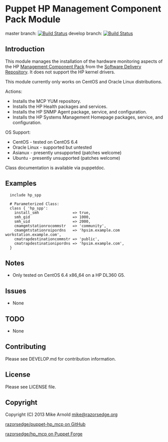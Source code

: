 Puppet HP Management Component Pack Module
==========================================

master branch: [![Build Status](https://secure.travis-ci.org/razorsedge/puppet-hp_mcp.png?branch=master)](http://travis-ci.org/razorsedge/puppet-hp_mcp)
develop branch: [![Build Status](https://secure.travis-ci.org/razorsedge/puppet-hp_mcp.png?branch=develop)](http://travis-ci.org/razorsedge/puppet-hp_mcp)

Introduction
------------

This module manages the installation of the hardware monitoring aspects of the HP
[Management Component Pack](http://h18004.www1.hp.com/products/servers/linux/linuxcommunity/index.html)
from the [Software Delivery Repository](http://downloads.linux.hp.com/SDR/).  It
does not support the HP kernel drivers.

This module currently only works on CentOS and Oracle Linux distributions.

Actions:

* Installs the MCP YUM repository.
* Installs the HP Health packages and services.
* Installs the HP SNMP Agent package, service, and configuration.
* Installs the HP Systems Management Homepage packages, service, and configuration.

OS Support:

* CentOS       - tested on CentOS 6.4
* Oracle Linux - supported but untested
* Asianux      - presently unsupported (patches welcome)
* Ubuntu       - presently unsupported (patches welcome)

Class documentation is available via puppetdoc.

Examples
--------

      include hp_spp

      # Parameterized Class:
      class { 'hp_spp':
        install_smh               => true,
        smh_gid                   => 1000,
        smh_uid                   => 2000,
        cmamgmtstationrocommstr   => 'community',
        cmamgmtstationroipordns   => 'hpsim.example.com workstation.example.com',
        cmatrapdestinationcommstr => 'public',
        cmatrapdestinationipordns => 'hpsim.example.com',
      }

Notes
-----

* Only tested on CentOS 6.4 x86_64 on a HP DL360 G5.

Issues
------

* None

TODO
----

* None

Contributing
------------

Please see DEVELOP.md for contribution information.

License
-------

Please see LICENSE file.

Copyright
---------

Copyright (C) 2013 Mike Arnold <mike@razorsedge.org>

[razorsedge/puppet-hp_mcp on GitHub](https://github.com/razorsedge/puppet-hp_mcp)

[razorsedge/hp_mcp on Puppet Forge](http://forge.puppetlabs.com/razorsedge/hp_mcp)

